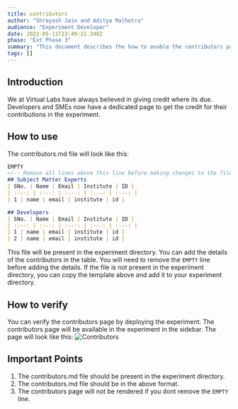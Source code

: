```yaml
---
title: contributors
author: "Shreyash Jain and Aditya Malhotra"
audience: "Experiment Developer"
date: 2023-05-11T13:49:21.348Z
phase: "Ext Phase 3"
summary: "This document describes the how to enable the contributors page in your experiment."
tags: []
---
```


## Introduction
We at Virtual Labs have always believed in giving credit where its due. Developers and SMEs now have a dedicated page to get the credit for their contributions in the experiment. 

## How to use
The contributors.md file will look like this:
```markdown
EMPTY
<!-- Remove all lines above this line before making changes to the file -->
## Subject Matter Experts
| SNo. | Name | Email | Institute | ID |
| :---: | :---: | :---: | :---: | :---: |
| 1 | name | email | institute | id |

## Developers
| SNo. | Name | Email | Institute | ID |
| :---: | :---: | :---: | :---: | :---: |
| 1 | name | email | institute | id |
| 2 | name | email | institute | id |
```
This file will be present in the experiment directory. You can add the details of the contributors in the table. 
You will need to remove the `EMPTY` line before adding the details.
If the file is not present in the experiment directory, you can copy the template above and add it to your experiment directory.


## How to verify
You can verify the contributors page by deploying the experiment. The contributors page will be available in the experiment in the sidebar.
The page will look like this:
![Contributors](/docs/images/Contributors.png)


## Important Points
1. The contributors.md file should be present in the experiment directory.
2. The contributors.md file should be in the above format.
3. The contributors page will not be rendered if you dont remove the `EMPTY` line.



